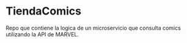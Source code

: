 # TiendaComics
Repo que contiene la logica de un microservicio que consulta comics utilizando la API de MARVEL.
